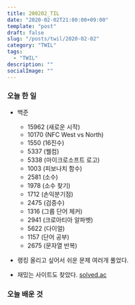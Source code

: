 ```yaml
---
title: 200202_TIL
date: "2020-02-02T21:00:00+09:00"
template: "post"
draft: false
slug: "/posts/twil/2020-02-02"
category: "TWIL"
tags:
  - "TWIL"
description: ""
socialImage: ""
---
```


### 오늘 한 일

- 백준 
  - 15962 (새로운 시작)
  - 10170 (NFC West vs North)
  - 1550 (16진수)
  - 5337 (웰컴)
  - 5338 (마이크로소프트 로고)
  - 1003 (피보나치 함수)
  - 2581 (소수)
  - 1978 (소수 찾기)
  - 1712 (손익분기점)
  - 2475 (검증수)
  - 1316 (그룹 단어 체커)
  - 2941 (크로아티아 알파벳)
  - 5622 (다이얼)
  - 1157 (단어 공부)
  - 2675 (문자열 반복)
  
- 랭킹 올리고 싶어서 쉬운 문제 여러개 풀었다.
- 재밌는 사이트도 찾았다. [solved.ac](solved.ac)
   
### 오늘 배운 것